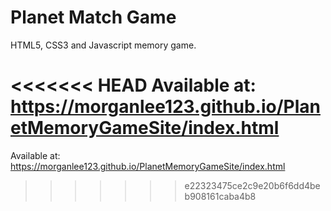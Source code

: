 # Planet Match Game
HTML5, CSS3 and Javascript memory game.

<<<<<<< HEAD
Available at: https://morganlee123.github.io/PlanetMemoryGameSite/index.html
=======
Available at: https://morganlee123.github.io/PlanetMemoryGameSite/index.html
>>>>>>> e22323475ce2c9e20b6f6dd4beb908161caba4b8
